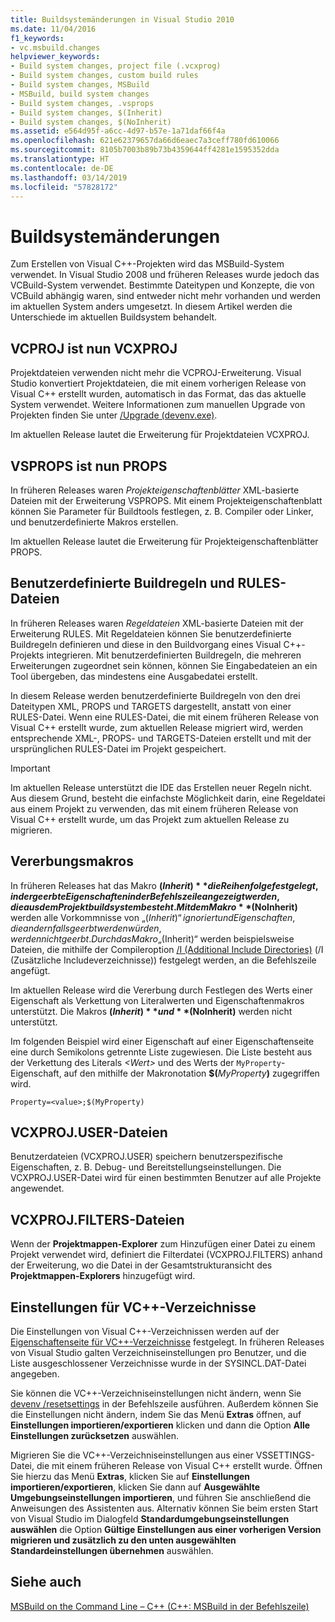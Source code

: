 ```yaml
---
title: Buildsystemänderungen in Visual Studio 2010
ms.date: 11/04/2016
f1_keywords:
- vc.msbuild.changes
helpviewer_keywords:
- Build system changes, project file (.vcxprog)
- Build system changes, custom build rules
- Build system changes, MSBuild
- MSBuild, build system changes
- Build system changes, .vsprops
- Build system changes, $(Inherit)
- Build system changes, $(NoInherit)
ms.assetid: e564d95f-a6cc-4d97-b57e-1a71daf66f4a
ms.openlocfilehash: 621e62379657da66d6eaec7a3ceff780fd610066
ms.sourcegitcommit: 8105b7003b89b73b4359644ff4281e1595352dda
ms.translationtype: HT
ms.contentlocale: de-DE
ms.lasthandoff: 03/14/2019
ms.locfileid: "57828172"
---
```

# <a name="build-system-changes"></a>Buildsystemänderungen

Zum Erstellen von Visual C++-Projekten wird das MSBuild-System verwendet. In Visual Studio 2008 und früheren Releases wurde jedoch das VCBuild-System verwendet. Bestimmte Dateitypen und Konzepte, die von VCBuild abhängig waren, sind entweder nicht mehr vorhanden und werden im aktuellen System anders umgesetzt. In diesem Artikel werden die Unterschiede im aktuellen Buildsystem behandelt.

## <a name="vcproj-is-now-vcxproj"></a>VCPROJ ist nun VCXPROJ

Projektdateien verwenden nicht mehr die VCPROJ-Erweiterung. Visual Studio konvertiert Projektdateien, die mit einem vorherigen Release von Visual C++ erstellt wurden, automatisch in das Format, das das aktuelle System verwendet. Weitere Informationen zum manuellen Upgrade von Projekten finden Sie unter [/Upgrade (devenv.exe)](/visualstudio/ide/reference/upgrade-devenv-exe).

Im aktuellen Release lautet die Erweiterung für Projektdateien VCXPROJ.

## <a name="vsprops-is-now-props"></a>VSPROPS ist nun PROPS

In früheren Releases waren *Projekteigenschaftenblätter* XML-basierte Dateien mit der Erweiterung VSPROPS. Mit einem Projekteigenschaftenblatt können Sie Parameter für Buildtools festlegen, z. B. Compiler oder Linker, und benutzerdefinierte Makros erstellen.

Im aktuellen Release lautet die Erweiterung für Projekteigenschaftenblätter PROPS.

## <a name="custom-build-rules-and-rules-files"></a>Benutzerdefinierte Buildregeln und RULES-Dateien

In früheren Releases waren *Regeldateien* XML-basierte Dateien mit der Erweiterung RULES. Mit Regeldateien können Sie benutzerdefinierte Buildregeln definieren und diese in den Buildvorgang eines Visual C++-Projekts integrieren. Mit benutzerdefinierten Buildregeln, die mehreren Erweiterungen zugeordnet sein können, können Sie Eingabedateien an ein Tool übergeben, das mindestens eine Ausgabedatei erstellt.

In diesem Release werden benutzerdefinierte Buildregeln von den drei Dateitypen XML, PROPS und TARGETS dargestellt, anstatt von einer RULES-Datei. Wenn eine RULES-Datei, die mit einem früheren Release von Visual C++ erstellt wurde, zum aktuellen Release migriert wird, werden entsprechende XML-, PROPS- und TARGETS-Dateien erstellt und mit der ursprünglichen RULES-Datei im Projekt gespeichert.

> [!IMPORTANT]
>  Im aktuellen Release unterstützt die IDE das Erstellen neuer Regeln nicht. Aus diesem Grund, besteht die einfachste Möglichkeit darin, eine Regeldatei aus einem Projekt zu verwenden, das mit einem früheren Release von Visual C++ erstellt wurde, um das Projekt zum aktuellen Release zu migrieren.

## <a name="inheritance-macros"></a>Vererbungsmakros

In früheren Releases hat das Makro **$(Inherit)** die Reihenfolge festgelegt, in der geerbte Eigenschaften in der Befehlszeile angezeigt werden, die aus dem Projektbuildsystem besteht. Mit dem Makro **$(NoInherit)** werden alle Vorkommnisse von „$(Inherit)“ ignoriert und Eigenschaften, die andernfalls geerbt werden würden, werden nicht geerbt. Durch das Makro „$(Inherit)“ werden beispielsweise Dateien, die mithilfe der Compileroption [/I (Additional Include Directories)](../build/reference/i-additional-include-directories.md) (/I (Zusätzliche Includeverzeichnisse)) festgelegt werden, an die Befehlszeile angefügt.

Im aktuellen Release wird die Vererbung durch Festlegen des Werts einer Eigenschaft als Verkettung von Literalwerten und Eigenschaftenmakros unterstützt. Die Makros **$(Inherit)** und **$(NoInherit)** werden nicht unterstützt.

Im folgenden Beispiel wird einer Eigenschaft auf einer Eigenschaftenseite eine durch Semikolons getrennte Liste zugewiesen. Die Liste besteht aus der Verkettung des Literals *\<Wert>* und des Werts der `MyProperty`-Eigenschaft, auf den mithilfe der Makronotation **$(**<em>MyProperty</em>**)** zugegriffen wird.

```
Property=<value>;$(MyProperty)
```

## <a name="vcxprojuser-files"></a>VCXPROJ.USER-Dateien

Benutzerdateien (VCXPROJ.USER) speichern benutzerspezifische Eigenschaften, z. B. Debug- und Bereitstellungseinstellungen. Die VCXPROJ.USER-Datei wird für einen bestimmten Benutzer auf alle Projekte angewendet.

## <a name="vcxprojfilters-file"></a>VCXPROJ.FILTERS-Dateien

Wenn der **Projektmappen-Explorer** zum Hinzufügen einer Datei zu einem Projekt verwendet wird, definiert die Filterdatei (VCXPROJ.FILTERS) anhand der Erweiterung, wo die Datei in der Gesamtstrukturansicht des **Projektmappen-Explorers** hinzugefügt wird.

## <a name="vc-directories-settings"></a>Einstellungen für VC++-Verzeichnisse

Die Einstellungen von Visual C++-Verzeichnissen werden auf der [Eigenschaftenseite für VC++-Verzeichnisse](../ide/vcpp-directories-property-page.md) festgelegt. In früheren Releases von Visual Studio galten Verzeichniseinstellungen pro Benutzer, und die Liste ausgeschlossener Verzeichnisse wurde in der SYSINCL.DAT-Datei angegeben.

Sie können die VC++-Verzeichniseinstellungen nicht ändern, wenn Sie [devenv /resetsettings](/visualstudio/ide/reference/resetsettings-devenv-exe) in der Befehlszeile ausführen. Außerdem können Sie die Einstellungen nicht ändern, indem Sie das Menü **Extras** öffnen, auf **Einstellungen importieren/exportieren** klicken und dann die Option **Alle Einstellungen zurücksetzen** auswählen.

Migrieren Sie die VC++-Verzeichniseinstellungen aus einer VSSETTINGS-Datei, die mit einem früheren Release von Visual C++ erstellt wurde. Öffnen Sie hierzu das Menü **Extras**, klicken Sie auf **Einstellungen importieren/exportieren**, klicken Sie dann auf **Ausgewählte Umgebungseinstellungen importieren**, und führen Sie anschließend die Anweisungen des Assistenten aus. Alternativ können Sie beim ersten Start von Visual Studio im Dialogfeld **Standardumgebungseinstellungen auswählen** die Option **Gültige Einstellungen aus einer vorherigen Version migrieren und zusätzlich zu den unten ausgewählten Standardeinstellungen übernehmen** auswählen.

## <a name="see-also"></a>Siehe auch

[MSBuild on the Command Line – C++ (C++: MSBuild in der Befehlszeile)](../build/msbuild-visual-cpp.md)
